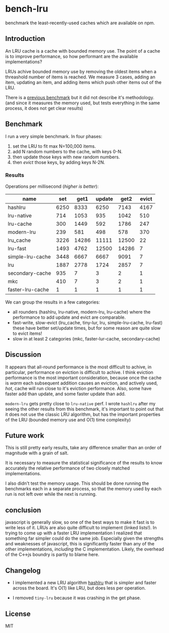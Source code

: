 # bench-lru

benchmark the least-recently-used caches which are available on npm.

## Introduction

An LRU cache is a cache with bounded memory use.
The point of a cache is to improve performance,
so how performant are the available implementations?

LRUs achive bounded memory use by removing the oldest items when a threashold number of items
is reached. We measure 3 cases, adding an item, updating an item, and adding items
which push other items out of the LRU.

There is a [previous benchmark](https://www.npmjs.com/package/bench-cache)
but it did not describe it's methodology. (and since it measures the memory used,
but tests everything in the same process, it does not get clear results)

## Benchmark

I run a very simple benchmark. In four phases:

1. set the LRU to fit max N=100,000 items.
2. add N random numbers to the cache, with keys 0-N.
3. then update those keys with new random numbers.
4. then _evict_ those keys, by adding keys N-2N.

### Results

Operations per millisecond (*higher is better*):

| name              |   set   |   get1   |   update  |   get2   |   evict |
| ----------------- | ------- | -------- | --------- | -------- |-------- |
| hashlru           |   6250  |   8333   |   6250    |   7143   |   4167  |
| lru-native        |   714   |   1053   |   935     |   1042   |   510   |
| lru-cache         |   300   |   1449   |   592     |   1786   |   247   |
| modern-lru        |   239   |   581    |   498     |   578    |   370   |
| lru_cache         |   3226  |   14286  |   11111   |   12500  |   22    |
| lru-fast          |   1493  |   4762   |   12500   |   14286  |   7     |
| simple-lru-cache  |   3448  |   6667   |   6667    |   9091   |   7     |
| lru               |   1887  |   2778   |   1724    |   2857   |   7     |
| secondary-cache   |   935   |   7      |   3       |   2      |   1     |
| mkc               |   410   |   7      |   3       |   2      |   1     |
| faster-lru-cache  |   1     |   1      |   1       |   1      |   1     |


We can group the results in a few categories:

* all rounders (hashlru, lru-native, modern-lru, lru-cache) where the performance
  to add update and evict are comparable.
* fast-write, slow-evict (lru_cache, tiny-lur, lru, simple-lru-cache, lru-fast) these have better set/update times, but for some reason are quite slow to evict items!
* slow in at least 2 categories (mkc, faster-lur-cache, secondary-cache)

## Discussion

It appears that all-round performance is the most difficult to achive, in particular,
performance on eviction is difficult to achive. I think eviction performance is the most important
consideration, because once the cache is _warm_ each subsequent addition causes an eviction,
and actively used, _hot_, cache will run close to it's eviction performance.
Also, some have faster add than update, and some faster update than add.

`modern-lru` gets pretty close to `lru-native` perf.
I wrote `hashlru` after my seeing the other results from this benchmark, it's important to point
out that it does not use the classic LRU algorithm, but has the important properties of the LRU
(bounded memory use and O(1) time complexity)

## Future work

This is still pretty early results, take any difference smaller than an order of magnitude with a grain of salt.

It is necessary to measure the statistical significance of the results to know accurately the relative performance of two closely matched implementations.

I also didn't test the memory usage. This should be done running the benchmarks each in a separate process, so that the memory used by each run is not left over while the next is running.

## conclusion

javascript is generally slow, so one of the best ways to make it fast is to write less of it.
LRUs are also quite difficult to implement (linked lists!). In trying to come up with a faster
LRU implementation I realized that something far simpler could do the same job. Especially
given the strengths and weaknesses of javascript, this is significantly faster than any of the
other implementations, _including_ the C implementation. Likely, the overhead of the C<->js boundry
is partly to blame here.

## Changelog

* I implemented a new LRU algorithm [hashlru](https://github.com/dominictarr/hashlru)
that is simpler and faster across the board. It's O(1) like LRU, but does less per operation.

* I removed `tiny-lru` because it was crashing in the get phase.

## License

MIT



